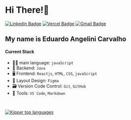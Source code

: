 # Hi There!👋 <br>

[![Linkedin Badge](https://img.shields.io/badge/-LinkedIn-6633cc?style=flat-square&logo=Linkedin&logoColor=white&link=https://www.linkedin.com/in/eduangelini/)](https://www.linkedin.com/in/eduangelini)
[![Vercel Badge](https://img.shields.io/badge/-Vercel-6633cc?style=flat-square&logo=Vercel&logoColor=white&link=https://www.Vercel.com/eduangelini/)](https://www.Vercel.com/eduangelini)
[![Gmail Badge](https://img.shields.io/badge/-Eduangelinicarvalho@gmail.com-6633cc?style=flat-square&logo=Gmail&logoColor=white&link=mailto:Eduangelinicarvalho@gmail.com)](mailto:Eduangelinicarvalho@gmail.com)

## My name is Eduardo Angelini Carvalho

#### Current Stack

- 🧑‍💻 main language: `javaScript`
- 🚪 Backend: `Java`
- 🖥 Frontend: `Reactjs`, `HTML`, `CSS`, `javaScript`
- 🧩 Layout Design: `Figma`
- 🗃️ Version Code Control: `Git`, `GitHub`
- 🔧 Tools: `VS Code`, `Markdown`
  
<br>

<div align="left">
  
[![Kipper top languages](https://github-readme-stats.vercel.app/api/top-langs/?username=eduangelini&theme=blue-white)](https://github.com/anuraghazra/github-readme-stats)
  
 </div>
